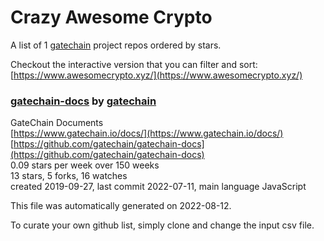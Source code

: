 # Crazy Awesome Crypto
A list of 1 [gatechain](https://github.com/gatechain) project repos ordered by stars.  

Checkout the interactive version that you can filter and sort: 
[https://www.awesomecrypto.xyz/](https://www.awesomecrypto.xyz/)  


### [gatechain-docs](https://github.com/gatechain/gatechain-docs) by [gatechain](https://github.com/gatechain)  
GateChain Documents  
[https://www.gatechain.io/docs/](https://www.gatechain.io/docs/)  
[https://github.com/gatechain/gatechain-docs](https://github.com/gatechain/gatechain-docs)  
0.09 stars per week over 150 weeks  
13 stars, 5 forks, 16 watches  
created 2019-09-27, last commit 2022-07-11, main language JavaScript  


This file was automatically generated on 2022-08-12.  

To curate your own github list, simply clone and change the input csv file.  